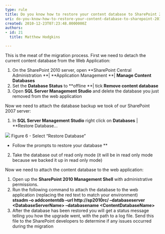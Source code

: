 ```yaml
---
type: rule
title: Do you know how to restore your content database to SharePoint 2010?
uri: do-you-know-how-to-restore-your-content-database-to-sharepoint-2010
created: 2010-12-23T07:23:48.0000000Z
authors:
- id: 21
  title: Matthew Hodgkins

---
```



This is the meat of the migration process. First we need to detach the current content database from the Web Application:

1. On the SharePoint 2010 server, open **SharePoint Central Administration **| **Application Management **| **Manage Content Databases**
2. Set the **Database Status** to **offline **| tick **Remove content database**
3. Open **SQL Server Management Studio** and delete the database you just removed from the web application


Now we need to attach the database backup we took of our SharePoint 2007 server:

1. In **SQL Server Management Studio** right click on **Databases** | **Restore Database…

![](/ITAndNetworking/SharePointMigration/PublishingImages/RestoreDatabase.png)
Figure 6 - Select “Restore Database”
- Follow the prompts to restore your database
**
2. Take the database out of read only mode (it will be in read only mode because we backed it up in read only mode)


Now we need to attach the content database to the web application:

1. Open up the **SharePoint 2010 Management Shell** with administrative permissions.
2. Run the following command to attach the database to the web application (replacing the red text to match your environment)<br>        **stsadm –o addcontentdb –url ****http://sp2010rc/**** –databaseserver &lt;DatabaseServerName&gt; –databasename &lt;ContentDatabaseName&gt;**
3. After the database has been restored you will get a status message telling you how the upgrade went, with the path to a log file. Send this file to the SharePoint developers to determine if any issues occurred during the migration


